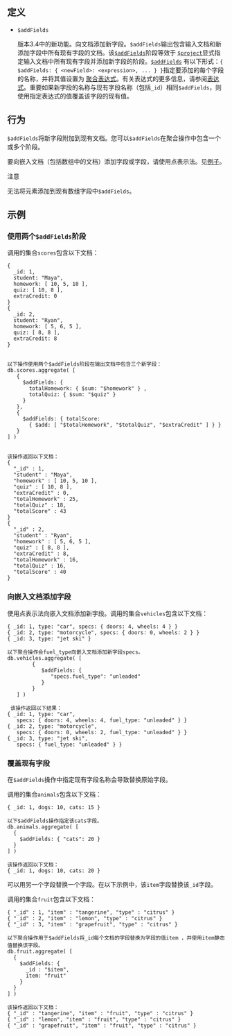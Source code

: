## 定义

- `$addFields`

  版本3.4中的新功能。向文档添加新字段。`$addFields`输出包含输入文档和新添加字段中所有现有字段的文档。该[`$addFields`](https://docs.mongodb.com/manual/reference/operator/aggregation/addFields/#pipe._S_addFields)阶段等效于 [`$project`](https://docs.mongodb.com/manual/reference/operator/aggregation/project/#pipe._S_project)显式指定输入文档中所有现有字段并添加新字段的阶段。[`$addFields`](https://docs.mongodb.com/manual/reference/operator/aggregation/addFields/#pipe._S_addFields) 有以下形式：`{ $addFields: { <newField>: <expression>, ... } }`指定要添加的每个字段的名称，并将其值设置为 [聚合表达式](https://docs.mongodb.com/manual/meta/aggregation-quick-reference/#aggregation-expressions)。有关表达式的更多信息，请参阅[表达式](https://docs.mongodb.com/manual/meta/aggregation-quick-reference/#aggregation-expressions)。重要如果新字段的名称与现有字段名称（包括`_id`）相同`$addFields`，则使用指定表达式的值覆盖该字段的现有值。

## 行为

`$addFields`将新字段附加到现有文档。您可以`$addFields`在聚合操作中包含一个或多个阶段。

要向嵌入文档（包括数组中的文档）添加字段或字段，请使用点表示法。见[例子](https://docs.mongodb.com/manual/reference/operator/aggregation/addFields/#add-field-to-embedded)。

注意

无法将元素添加到现有数组字段中`$addFields`。

## 示例

### 使用两个`$addFields`阶段

调用的集合`scores`包含以下文档：

```
{
  _id: 1,
  student: "Maya",
  homework: [ 10, 5, 10 ],
  quiz: [ 10, 8 ],
  extraCredit: 0
}
{
  _id: 2,
  student: "Ryan",
  homework: [ 5, 6, 5 ],
  quiz: [ 8, 8 ],
  extraCredit: 8
}


以下操作使用两个$addFields阶段在输出文档中包含三个新字段：
db.scores.aggregate( [
   {
     $addFields: {
       totalHomework: { $sum: "$homework" } ,
       totalQuiz: { $sum: "$quiz" }
     }
   },
   {
     $addFields: { totalScore:
       { $add: [ "$totalHomework", "$totalQuiz", "$extraCredit" ] } }
   }
] )


该操作返回以下文档：
{
  "_id" : 1,
  "student" : "Maya",
  "homework" : [ 10, 5, 10 ],
  "quiz" : [ 10, 8 ],
  "extraCredit" : 0,
  "totalHomework" : 25,
  "totalQuiz" : 18,
  "totalScore" : 43
}
{
  "_id" : 2,
  "student" : "Ryan",
  "homework" : [ 5, 6, 5 ],
  "quiz" : [ 8, 8 ],
  "extraCredit" : 8,
  "totalHomework" : 16,
  "totalQuiz" : 16,
  "totalScore" : 40
}
```

### 向嵌入文档添加字段

使用点表示法向嵌入文档添加新字段。调用的集合`vehicles`包含以下文档：

```
{ _id: 1, type: "car", specs: { doors: 4, wheels: 4 } }
{ _id: 2, type: "motorcycle", specs: { doors: 0, wheels: 2 } }
{ _id: 3, type: "jet ski" }

以下聚合操作会fuel_type向嵌入文档添加新字段specs。
db.vehicles.aggregate( [
        {
           $addFields: {
              "specs.fuel_type": "unleaded"
           }
        }
   ] )
   
 该操作返回以下结果： 
{ _id: 1, type: "car",
   specs: { doors: 4, wheels: 4, fuel_type: "unleaded" } }
{ _id: 2, type: "motorcycle",
   specs: { doors: 0, wheels: 2, fuel_type: "unleaded" } }
{ _id: 3, type: "jet ski",
   specs: { fuel_type: "unleaded" } }
```

### 覆盖现有字段

在`$addFields`操作中指定现有字段名称会导致替换原始字段。

调用的集合`animals`包含以下文档：

```
{ _id: 1, dogs: 10, cats: 15 }

以下$addFields操作指定该cats字段。
db.animals.aggregate( [
  {
    $addFields: { "cats": 20 }
  }
] )

该操作返回以下文档：
{ _id: 1, dogs: 10, cats: 20 }
```

可以用另一个字段替换一个字段。在以下示例中，该`item`字段替换该`_id`字段。

调用的集合`fruit`包含以下文档：

```
{ "_id" : 1, "item" : "tangerine", "type" : "citrus" }
{ "_id" : 2, "item" : "lemon", "type" : "citrus" }
{ "_id" : 3, "item" : "grapefruit", "type" : "citrus" }

以下聚合操作用于$addFields将_id每个文档的字段替换为字段的值item ，并使用item静态值替换该字段。
db.fruit.aggregate( [
  {
    $addFields: {
      _id : "$item",
      item: "fruit"
    }
  }
] )

该操作返回以下文档：
{ "_id" : "tangerine", "item" : "fruit", "type" : "citrus" }
{ "_id" : "lemon", "item" : "fruit", "type" : "citrus" }
{ "_id" : "grapefruit", "item" : "fruit", "type" : "citrus" }
```

